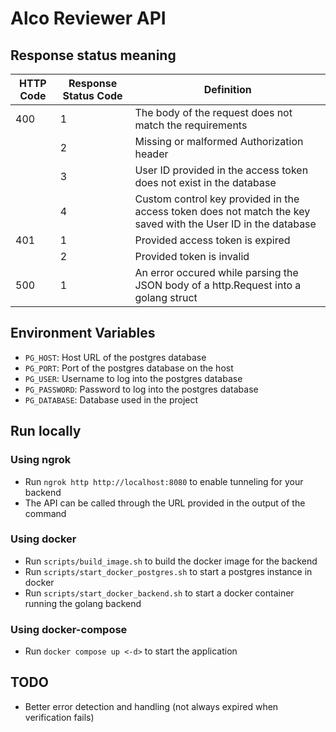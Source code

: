 # Alco Reviewer API

## Response status meaning

| HTTP Code | Response Status Code | Definition                                                                                                    |
| --------- | -------------------- | ------------------------------------------------------------------------------------------------------------- |
| 400       | 1                    | The body of the request does not match the requirements                                                       |
|           | 2                    | Missing or malformed Authorization header                                                                     |
|           | 3                    | User ID provided in the access token does not exist in the database                                           |
|           | 4                    | Custom control key provided in the access token does not match the key saved with the User ID in the database |
| 401       | 1                    | Provided access token is expired                                                                              |
|           | 2                    | Provided token is invalid                                                                                     |
| 500       | 1                    | An error occured while parsing the JSON body of a http.Request into a golang struct                           |

## Environment Variables

- `PG_HOST`: Host URL of the postgres database
- `PG_PORT`: Port of the postgres database on the host
- `PG_USER`: Username to log into the postgres database
- `PG_PASSWORD`: Password to log into the postgres database
- `PG_DATABASE`: Database used in the project

## Run locally

### Using ngrok

- Run `ngrok http http://localhost:8080` to enable tunneling for your backend
- The API can be called through the URL provided in the output of the command

### Using docker

- Run `scripts/build_image.sh` to build the docker image for the backend
- Run `scripts/start_docker_postgres.sh` to start a postgres instance in docker
- Run `scripts/start_docker_backend.sh` to start a docker container running the golang backend

### Using docker-compose

- Run `docker compose up <-d>` to start the application

## TODO

- Better error detection and handling (not always expired when verification fails)
